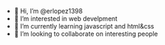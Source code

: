 - 👋 Hi, I’m @erlopez1398
- 👀 I’m interested in web develpment
- 🌱 I’m currently learning javascript and html&css
- 💞️ I’m looking to collaborate on interesting people

<!---
erlopez1398/erlopez1398 is a ✨ special ✨ repository because its `README.md` (this file) appears on your GitHub profile.
You can click the Preview link to take a look at your changes.
--->
